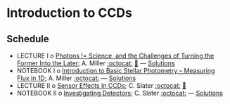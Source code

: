 #  Introduction to CCDs

## Schedule

 * LECTURE I  o  [Photons != Science, and the Challenges of Turning the Former Into the Later](PhotonsArentScience.ipynb); A. Miller [:octocat:](https://github.com/adamamiller)  [:movie_camera:](https://youtu.be/fnp-gBr-ap8) –– [Solutions](PhotonsArentScienceSolutions.ipynb)
 * NOTEBOOK I  o  [Introduction to Basic Stellar Photometry – Measuring Flux in 1D](IntroductionToBasicStellarPhotometry.ipynb); A. Miller [:octocat:](https://github.com/adamamiller) –– [Solutions](IntroductionToBasicStellarPhotometrySolutions.ipynb)
 * LECTURE II  o  [Sensor Effects In CCDs](SensorEffectsInCCDs.pdf); C. Slater [:octocat:](https://github.com/ctslater)  [:movie_camera:](https://youtu.be/HTQU5SivIbI)
 * NOTEBOOK II  o  [Investigating Detectors](InvestigatingDetectors.ipynb); C. Slater [:octocat:](https://github.com/ctslater) –– [Solutions](InvestigatingDetectorsSolutions.ipynb)
